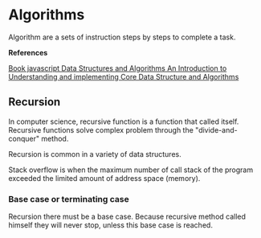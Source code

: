 # Algorithms

Algorithm are a sets of instruction steps by steps to complete a task.

**References**

[Book javascript Data Structures and Algorithms An Introduction to Understanding and implementing Core Data Structure and Algorithms](https://www.google.ca/books/edition/JavaScript_Data_Structures_and_Algorithm/K_aEDwAAQBAJ?hl=en&gbpv=1&printsec=frontcoverfor)

## Recursion

In computer science, recursive function is a function that called itself.
Recursive functions solve complex problem through the "divide-and-conquer" method.

Recursion is common in a variety of data structures.

Stack overflow is when the maximum number of call stack of the program exceeded the limited amount of address space (memory).

### Base case or terminating case

Recursion there must be a base case. Because recursive method called himself they will never stop, unless this base case is reached.